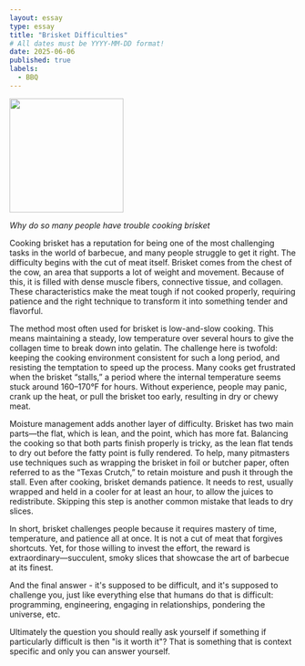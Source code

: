 ```yaml
---
layout: essay
type: essay
title: "Brisket Difficulties"
# All dates must be YYYY-MM-DD format!
date: 2025-06-06
published: true
labels:
  - BBQ
---
```


<img width="200px" class="rounded float-start pe-4" src="..img/Brisket.png">

*Why do so many people have trouble cooking brisket*

Cooking brisket has a reputation for being one of the most challenging tasks in the world of barbecue, and many people struggle to get it right. The difficulty begins with the cut of meat itself. Brisket comes from the chest of the cow, an area that supports a lot of weight and movement. Because of this, it is filled with dense muscle fibers, connective tissue, and collagen. These characteristics make the meat tough if not cooked properly, requiring patience and the right technique to transform it into something tender and flavorful.

The method most often used for brisket is low-and-slow cooking. This means maintaining a steady, low temperature over several hours to give the collagen time to break down into gelatin. The challenge here is twofold: keeping the cooking environment consistent for such a long period, and resisting the temptation to speed up the process. Many cooks get frustrated when the brisket “stalls,” a period where the internal temperature seems stuck around 160–170°F for hours. Without experience, people may panic, crank up the heat, or pull the brisket too early, resulting in dry or chewy meat.

Moisture management adds another layer of difficulty. Brisket has two main parts—the flat, which is lean, and the point, which has more fat. Balancing the cooking so that both parts finish properly is tricky, as the lean flat tends to dry out before the fatty point is fully rendered. To help, many pitmasters use techniques such as wrapping the brisket in foil or butcher paper, often referred to as the “Texas Crutch,” to retain moisture and push it through the stall. Even after cooking, brisket demands patience. It needs to rest, usually wrapped and held in a cooler for at least an hour, to allow the juices to redistribute. Skipping this step is another common mistake that leads to dry slices.

In short, brisket challenges people because it requires mastery of time, temperature, and patience all at once. It is not a cut of meat that forgives shortcuts. Yet, for those willing to invest the effort, the reward is extraordinary—succulent, smoky slices that showcase the art of barbecue at its finest.

And the final answer - it's supposed to be difficult, and it's supposed to challenge you, just like everything else that humans do that is difficult: programming, engineering, engaging in relationships, pondering the universe, etc.

Ultimately the question you should really ask yourself if something if particularly difficult is then "is it worth it"? That is something that is context specific and only you can answer yourself.
